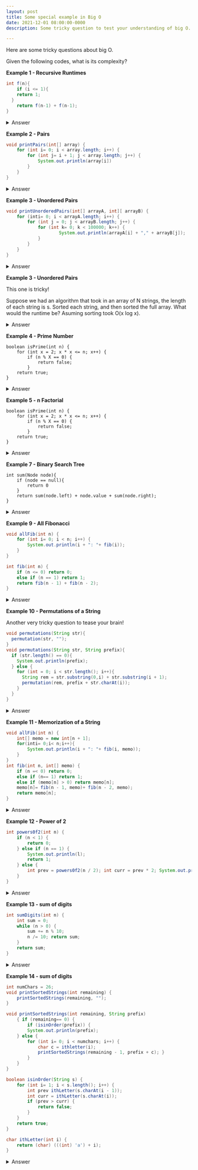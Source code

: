 ```yaml
---
layout: post
title: Some special example in Big O
date: 2021-12-01 08:00:00-0000
description: Some tricky question to test your understanding of big O.

---
```

Here are some tricky questions about big O. 

Given the following codes, what is its complexity?

**Example 1 - Recursive Runtimes**

```java
int f(n){
	if (i <= 1){
    return 1;
  }
	return f(n-1) + f(n-1);
}
```
<details>
  <summary>Answer</summary>
  Answer     is $$O(2^{N})$$
  If N = 4, f(4) will produce 2 f(3). Then, each f(3) will produce 2 f(2). Since there are 2 f(3), there will 4 f(2). Each f(2) will produce 2 f(1). Since there are 4 f(2), there will be 8 f(1). There are $$2^{0} + 2^{1} + 2^{2} ... 2^{N}$$ recursive calls which is equal to $$2^{N} - 1$$.
</details>


**Example 2 - Pairs**

```java
void printPairs(int[] array) {
    for (int i= 0; i < array.length; i++) {
        for (int j= i + 1; j < array.length; j++) {
            System.out.println(array[i])
        }
    }
}
```
<details>
  <summary>Answer</summary>
  Answer is $$O(2^{N})$$ 
  How many loops?

  $$(N-1)+(N-2)+...+2+1$$
  $$= 1+2+3+...+(N-1)$$
  $$=\frac{N(N-1)}{N}$$
  $$=O(N^{2})$$

  Or,
  Loop (i,j) produced when N = 5:
  (0,1)(0,2)(0,3)(0,4)
       (1,2)(1,3)(1,4)
            (2,3)(2,4)
                 (3,4)
  Looks like a (N,N) matrix but divided by 2, total amount of loops approximately is
  $$\frac{N*N}{2}$$
  $$ = O(N^{2})$$
</details>


**Example 3 - Unordered Pairs**

```java
void printUnorderedPairs(int[] arrayA, int][ arrayB) {
    for (inti= 0; i < arrayA.length; i++) {
        for (int j = 0; j < arrayB.length; j++) {
            for (int k= 0; k < 100000; k++) {
                    System.out.println(arrayA[i] + "," + arrayB[j]);
            }
        }
    }
}
```

<details>
  <summary>Answer</summary>
  Answer is 
  $$O(100000MN})$$
  $$O(MN})$$
</details>


**Example 3 - Unordered Pairs**

This one is tricky!

Suppose we had an algorithm that took in an array of N strings, the length of each string is s.
Sorted each string, and then sorted the full array. What would the runtime be? Asuming sorting took O(x log x). 

<details>
  <summary>Answer</summary>
  Sorting a string takes s log s and there N strings.
  Soring  strings takes O(N * s log s).
  Now sorting the array! This is the tricky part.
  The way we sort string in a array is to compare each character in string.
  There are s characters, each time takes O(s).
  There N log N comparsion, therefore this will take O(s*N log N) time

  Answer is O(N * s log s) + O(s * N log N) = O(N * s(log N + log s)).
</details>


**Example 4 - Prime Number**

```
boolean isPrime(int n) {
    for (int x = 2; x * x <= n; x++) {
        if (n % X == 0) {
            return false;
        }
    return true;
} 
```

<details>
  <summary>Answer</summary>
  When this loop stop?
  x will mutiply itself until it is smaller or equal to n
  We can write this,
  $$ x * x = n $$
  $$ x ^{2} = n $$
  When,
  $$ x = \sqrt{n}$$
  The loop exists, so the complexity is
  $$ = O (\sqrt{n})$$

  If n is 100,
  x will go though,

  2*2->4*4->5*5->6*6->7*7->8*8->9*9->10*10

  This is when the loops tops because 10*10 <= 100. 
</details>

**Example 5 - n Factorial**

```
boolean isPrime(int n) {
    for (int x = 2; x * x <= n; x++) {
        if (n % X == 0) {
            return false;
        }
    return true;
} 
```

<details>
  <summary>Answer</summary>
  When this loop stop?
  x will mutiply itself until it is smaller or equal to n
  We can write this,
  $$ x * x = n $$
  $$ x ^{2} = n $$
  When,
  $$ x = \sqrt{n}$$
  The loop exists, so the complexity is
  $$ = O (\sqrt{n})$$

  If n is 100,
  x will go though,

  2*2->4*4->5*5->6*6->7*7->8*8->9*9->10*10

  This is when the loops stops because 10*10 <= 100. 
</details>

**Example 7 - Binary Search Tree**

```
int sum(Node node){
    if (node == null){
    	return 0
    }
    return sum(node.left) + node.value + sum(node.right);
}
```

<details>
  <summary>Answer</summary>
  First glance at this question, you might think binary tree means O(Log N)!
  But if you think carefully, this code travrses all nodes which means its complexity is O(N).

  Mathematically, we said that in first examples, each recusive calls will produce 2 recursive calls and there are $$2^{0} + 2^{1} + 2^{2} ... 2^{N}$$ recursive calls which is equal to $$2^{depth} - 1$$. The depth is $$Log N$$, where N is the amount of nodes. Put it together we have,
  $$Let P = 2^{log N}$$
  $$ log P = log 2^{log N}$$
  $$ log P = log N$$
  $$ p = N $$
  $$ 2^{log N} = N $$
 which is also O(N).
</details>

**Example 9 - All Fibonacci**

```java
void allFib(int n) {
    for (int i= 0; i < n; i++) {
        System.out.println(i + ": "+ fib(i));
    }
}

int fib(int n) {
    if (n <= 0) return 0;
    else if (n == 1) return 1;
    return fib(n - 1) + fib(n - 2);
}
```
<details>
  <summary>Answer</summary>
    $$2^{n} + 2^{n-1} + 2^{n-2} + ... 2^{1}$$
    $$ = O(2^{n}) $$
</details>

**Example 10 - Permutations of a String**

Another very tricky question to tease your brain!

```java
void permutations(String str){
  permutation(str, "");
}
void permutations(String str, String prefix){
  if (str.length() == 0){
    System.out.println(prefix);
  } else {
    for (int = 0; i < str.length(); i++){
      String rem = str.substring(0,i) + str.substring(i + 1);
      permutation(rem, prefix + str.charAt(i));
    }
  }
}
```
<details>
  <summary>Answer</summary>
    How many base cases are there?
    
    If the length of string is N.
    
    There are N combination N*(N-1)*(N-2)...*1, that means we have N! base case
    
    How many calls before based case?
    
    Everytime you call permutation with N-1 call until you reach base case.
    
    Since there N charaters so at most N calls before the based case.
    
    We have N! base each case at most call N times.
    
    So complexity is O(N*N!).
    
    Each call take O(N) time to print and O(N)  to concatenate, which O(2N) = O(N)
    
    Total complexity = O(N^2 * N!)
</details>

**Example 11 - Memorization of a String**
```java
void allFib(int n) {
    int[] memo = new int[n + 1];
    for(inti= 0;i< n;i++){
        System.out.println(i + ": "+ fib(i, memo));
    }
}
int fib(int n, int[] memo) {
    if (n =< 0) return 0;
    else if (n== 1) return 1;
    else if (memo[n] > 0) return memo[n];
    memo[n]= fib(n - 1, memo)+ fib(n - 2, memo);
    return memo[n];
}
```
<details>
  <summary>Answer</summary>
    Any previous number will be remembered in the array.
    So compexity is O(N)
</details>

**Example 12 - Power of 2**
```java
int powers0f2(int n) {
    if (n < 1) {
        return 0;
    } else if (n == 1) {
        System.out.println(l);
        return 1;
    } else {
        int prev = powers0f2(n / 2); int curr = prev * 2; System.out.println(curr); return curr;
    }   
}
```
<details>
  <summary>Answer</summary>
    The complexity is
    $$ log N $$
    The recusrive call divided n/2 in every calls, how many calls until base case which is 0?
</details>

**Example 13 - sum of digits**
```java
int sumDigits(int n) {
    int sum = 0;
    while (n > 0) {
        sum += n % 10;
        n /= 10; return sum;
    }
    return sum;
}
```
<details>
  <summary>Answer</summary>
    The complexity is equal to numbers of digits, lets its d.
    
    What is the largest of value N?
    
    If d is 4, then the largest value is 10000.
    The largest is equal to,
    $$ N = 10 ^ {d} $$
    $$ log N = log 10 ^ {d} $$
    $$ d = log N $$
    
    Hence, the complexity is O(log N).
    
</details>

**Example 14 - sum of digits**
```java
int numChars = 26;
void printSortedStrings(int remaining) {
    printSortedStrings(remaining, "");
}

void printSortedStrings(int remaining, String prefix) 
    { if (remaining== 0) {
        if (isinOrder(prefix)) {
        System.out.println(prefix);
    } else {
        for (int i= 0; i < numchars; i++) {
            char c = ithletter(i);
            printSortedStrings(remaining - 1, prefix + c); }
        }
    }
}

boolean isinOrder(String s) {
    for (int i= 1; i < s.length(); i++) {
        int prev ithLetter(s.charAt(i - 1));
        int curr = ithLetter(s.charAt(i));
        if (prev > curr) {
            return false;
        } 
    }
    return true;
}

char ithLetter(int i) {
    return (char) (((int) 'a') + i); 
}
```
<details>
  <summary>Answer</summary>
    Lets r is the remaining (the length of string).
    
    The loop in printSortedStrings loop though all the numChars, lets say is c.
    
    If r = 4, then there will be 4 printSortedStrings, because the parameters of printSortedStrings is (r-1) until base case which is when r = 0
    
    So the complexity of generating string is,
    $$O(c^{r})$$
    And, we check if the string is sorted, the way we check is to loop though all the string which takes O(r), we did that to every strings.
    
    Total complexity,
    
    $$O(rc^{r})$$
    
</details>
